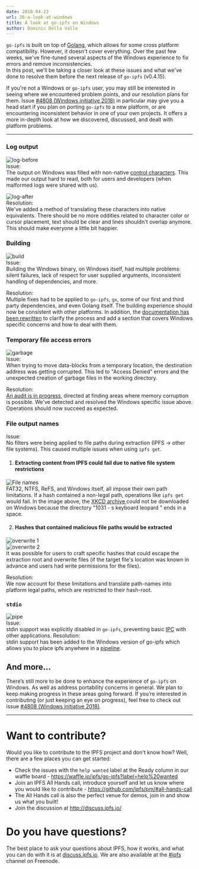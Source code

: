 ```yaml
---
date: 2018-04-23
url: 36-a-look-at-windows
title: A look at go-ipfs on Windows
author: Dominic Della Valle
---
```


`go-ipfs` is built on top of [Golang](https://golang.org/), which allows for some cross platform compatibility. However, it doesn't cover everything. Over the past few weeks, we've fine-tuned several aspects of the Windows experience to fix errors and remove inconsistencies.  
In this post, we'll be taking a closer look at these issues and what we've done to resolve them before the next release of `go-ipfs` (v0.4.15).

If you're not a Windows or `go-ipfs` user, you may still be interested in seeing where we encountered problem points, and our resolution plans for them. Issue [#4808 (Windows initiative 2018)](https://github.com/ipfs/go-ipfs/issues/4808) in particular may give you a head start if you plan on porting `go-ipfs` to a new platform, or are encountering inconsistent behavior in one of your own projects. It offers a more in-depth look at how we discovered, discussed, and dealt with platform problems.  

***
### Log output
![log-before](img/log-before.png)  
Issue:  
The output on Windows was filled with non-native [control characters](https://en.wikipedia.org/wiki/Control_character). This made our output hard to read, both for users and developers (when malformed logs were shared with us).

![log-after](img/log-after.png)  
Resolution:  
We've added a method of translating these characters into native equivalents. There should be no more oddities related to character color or cursor placement, text should be clear and lines shouldn't overlap anymore. This should make everyone a little bit happier.

### Building
![build](img/build.gif)  
Issue:  
Building the Windows binary, on Windows itself, had multiple problems: silent failures, lack of respect for user supplied arguments, inconsistent handling of dependencies, and more.

Resolution:  
Multiple fixes had to be applied to `go-ipfs`, `gx`, some of our first and third party dependencies, and even Golang itself. The building experience should now be consistent with other platforms. In addition, the [documentation has been rewritten](https://github.com/ipfs/go-ipfs/blob/master/docs/windows.md) to clarify the process and add a section that covers Windows specific concerns and how to deal with them.

### Temporary file access errors
![garbage](img/garbage.png)  
Issue:  
When trying to move data-blocks from a temporary location, the destination address was getting corrupted. This led to "Access Denied" errors and the unexpected creation of garbage files in the working directory.

Resolution:  
[An audit is in progress](https://github.com/ipfs/go-ipfs/issues/4485), directed at finding areas where memory corruption is possible. We've detected and resolved the Windows specific issue above. Operations should now succeed as expected.

### File output names
Issue:  
No filters were being applied to file paths during extraction (IPFS -> other file systems). This caused multiple issues when using `ipfs get`.

1. #### Extracting content from IPFS could fail due to native file system restrictions
![File names](img/filenames.png)  
FAT32, NTFS, ReFS, and Windows itself, all impose their own path limitations. If a hash contained a non-legal path, operations like `ipfs get` would fail. In the image above, the [XKCD archive ](https://github.com/ipfs/archives/issues/21) could not be downloaded on Windows because the directory "1031 - s keyboard leopard " ends in a space.  

2. #### Hashes that contained malicious file paths would be extracted
![overwrite 1](img/overwrite%201.png)  
![overwrite 2](img/overwrite%202.png)  
It was possible for users to craft specific hashes that could escape the extraction root and overwrite files (if the target file's location was known in advance and users had write permissions for the files).  

Resolution:  
We now account for these limitations and translate path-names into platform legal paths, which are restricted to their hash-root.

### `stdio`
![pipe](img/pipe.png)  
Issue:  
stdin support was explicitly disabled in `go-ipfs`, preventing basic [IPC](https://en.wikipedia.org/wiki/Inter-process_communication) with other applications.
Resolution:  
stdin support has been added to the Windows version of go-ipfs which allows you to place ipfs anywhere in a [pipeline](https://en.wikipedia.org/wiki/Pipeline_(Unix)).  

## And more...

There’s still more to be done to enhance the experience of `go-ipfs` on Windows. As well as address portability concerns in general. We plan to keep making progress in these areas going forward.
If you’re interested in contributing (or just keeping an eye on progress), feel free to check out issue [#4808 (Windows initiative 2018)](https://github.com/ipfs/go-ipfs/issues/4808).

***

# Want to contribute?

Would you like to contribute to the IPFS project and don't know how? Well, there are a few places you can get started:

- Check the issues with the `help wanted` label at the Ready column in our waffle board - <https://waffle.io/ipfs/go-ipfs?label=help%20wanted>
- Join an IPFS All Hands call, introduce yourself and let us know where you would like to contribute - https://github.com/ipfs/pm/#all-hands-call
- The All Hands call is also the perfect venue for demos, join in and show us what you built!
- Join the discussion at <http://discuss.ipfs.io/>

# Do you have questions?

The best place to ask your questions about IPFS, how it works, and what you can do with it is at [discuss.ipfs.io](http://discuss.ipfs.io). We are also available at the [#ipfs](irc://freenode.net/ipfs) channel on Freenode.
